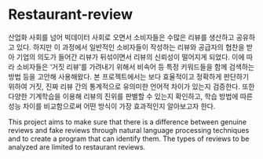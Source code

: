 # Restaurant-review
산업화 사회를 넘어 빅데이터 사회로 오면서 소비자들은 수많은 리뷰를 생산하고 공유하고 있다. 하지만 이 과정에서 일반적인 소비자들이 작성하는 리뷰와 공급자의 협찬을 받아 기업의 의도가 들어간 리뷰가 뒤섞이면서 리뷰의 신뢰성이 떨어지게 되었다. 이에 따라 소비자들은 ‘거짓 리뷰’를 가려내기 위해서 비속어 등 특정 키워드들을 함께 검색하는 방법 등을 고안해 사용해왔다. 본 프로젝트에서는 보다 효율적이고 정확하게 판단하기 위하여 거짓, 진짜 리뷰 간의 통계적으로 유의미한 언어적 차이가 있는지 검증한다. 또한 다양한 기계학습을 이용해 리뷰의 진위를 판별할 수 있는지 확인하고, 학습 방법에 따른 성능 차이를 비교함으로써 어떤 방식이 가장 효과적인지 알아보고자 한다.


This project aims to make sure that there is a difference between genuine reviews and fake reviews through natural language processing techniques and to create a program that can identify them. The types of reviews to be analyzed are limited to restaurant reviews.
